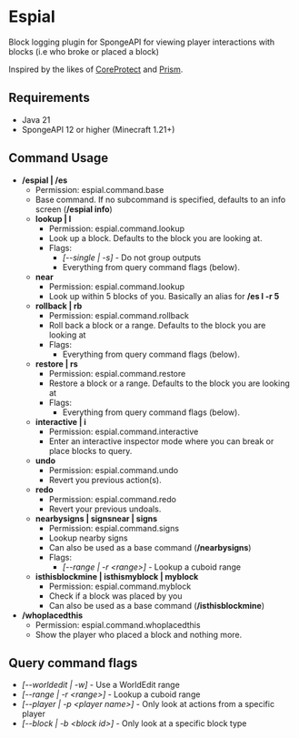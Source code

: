 # Espial
Block logging plugin for SpongeAPI for viewing player interactions with blocks (i.e who broke or placed a block)

Inspired by the likes of [CoreProtect](https://www.spigotmc.org/resources/coreprotect.8631/) and [Prism](https://github.com/darkhelmet-gaming/Prism).

## Requirements
* Java 21
* SpongeAPI 12 or higher (Minecraft 1.21+)

## Command Usage
* **/espial | /es**
  * Permission: espial.command.base
  * Base command. If no subcommand is specified, defaults to an info screen (**/espial info**)
  * **lookup | l**
    * Permission: espial.command.lookup
    * Look up a block. Defaults to the block you are looking at.
    * Flags:
      *  *[--single | -s]* - Do not group outputs
      *  Everything from query command flags (below).
  * **near**
    * Permission: espial.command.lookup
    * Look up within 5 blocks of you. Basically an alias for **/es l -r 5**
  * **rollback | rb**
    * Permission: espial.command.rollback
    * Roll back a block or a range. Defaults to the block you are looking at
    * Flags:
      * Everything from query command flags (below).
  * **restore | rs**
    * Permission: espial.command.restore
    * Restore a block or a range. Defaults to the block you are looking at
    * Flags:
      * Everything from query command flags (below).
  * **interactive | i**
    * Permission: espial.command.interactive
    * Enter an interactive inspector mode where you can break or place blocks to query.
  * **undo**
    * Permission: espial.command.undo
    * Revert you previous action(s).
  * **redo**
    * Permission: espial.command.redo
    * Revert your previous undoals.
  * **nearbysigns | signsnear | signs**
    * Permission: espial.command.signs
    * Lookup nearby signs
    * Can also be used as a base command (**/nearbysigns**)
    * Flags: 
      * *[--range | -r \<range\>]* - Lookup a cuboid range
  * **isthisblockmine | isthismyblock | myblock**
    * Permission: espial.command.myblock
    * Check if a block was placed by you
    * Can also be used as a base command (**/isthisblockmine**)
* **/whoplacedthis**
  * Permission: espial.command.whoplacedthis
  * Show the player who placed a block and nothing more.

## Query command flags
*  *[--worldedit | -w]* - Use a WorldEdit range
*  *[--range | -r \<range\>]* - Lookup a cuboid range
*  *[--player | -p \<player name\>]* - Only look at actions from a specific player
*  *[--block | -b \<block id\>]* - Only look at a specific block type
